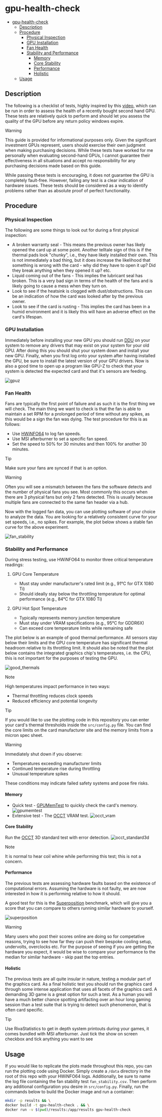 # gpu-health-check

<!--toc:start-->
- [gpu-health-check](#gpu-health-check)
  - [Description](#description)
  - [Procedure](#procedure)
    - [Physical Inspection](#physical-inspection)
    - [GPU Installation](#gpu-installation)
    - [Fan Health](#fan-health)
    - [Stability and Performance](#stability-and-performance)
      - [Memory](#memory)
      - [Core Stability](#core-stability)
      - [Performance](#performance)
      - [Holistic](#holistic)
  - [Usage](#usage)
<!--toc:end-->

## Description

The following is a checklist of tests, highly inspired by this [video](https://www.youtube.com/watch?v=oRMPp-8IGQw), which can be run in order to assess the health of a recently bought second hand GPU. These tests are relatively quick to perform and should let you assess the quality of the GPU before any return policy windows expire.

>[!WARNING]
> This guide is provided for informational purposes only. Given the significant investment GPUs represent, users should exercise their own judgment when making purchasing decisions. While these tests have worked for me personally when evaluating second-hand GPUs, I cannot guarantee their effectiveness in all situations and accept no responsibility for any purchasing decisions made based on this guide.
>
> While passing these tests is encouraging, it does not guarantee the GPU is completely fault-free. However, failing any test is a clear indication of hardware issues. These tests should be considered as a way to identify problems rather than as absolute proof of perfect functionality.

## Procedure

### Physical Inspection

The following are some things to look out for during a first physical inspection:

- A broken warranty seal - This means the previous owner has likely opened the card up at some point. Another telltale sign of this is if the thermal pads look "chunky", i.e., they have likely installed their own. This is not immediately a bad thing, but it does increase the likelihood that something is wrong with the card - why did they have to open it up? Did they break anything when they opened it up? etc.
- Liquid coming out of the fans - This implies the lubricant seal has broken. This is a very bad sign in terms of the health of the fans and is likely going to cause a mess when they turn on.
- Look to see if the heatsink is clogged with dust/obstructions. This can be an indication of how the card was looked after by the previous owner.
- Look to see if the card is rusting - This implies the card has been in a humid environment and it is likely this will have an adverse effect on the card's lifespan.

### GPU Installation

Immediately before installing your new GPU you should run [DDU](https://www.guru3d.com/download/display-driver-uninstaller-download/) on your system to remove any drivers that may exist on your system for your old GPU. After doing this you should shut your system down and install your new GPU. Finally, when you first log onto your system after having installed the GPU, be sure to install the latest version of your GPU drivers. Now is also a good time to open up a program like GPU-Z to check that your system is detected the expected card and that it's sensors are feeding.

![gpuz](docs/gpuz.PNG)

### Fan Health

Fans are typically the first point of failure and as such it is the first thing we will check. The main thing we want to check is that the fan is able to maintain a set RPM for a prolonged period of time without any spikes, as this would be a sign the fan was dying. The test procedure for this is as follows:

- Use [HWiNFO64](https://www.hwinfo.com/download/) to log fan speeds.
- Use MSI afterburner to set a specific fan speed.
- Set the speed to 50% for 30 minutes and then 100% for another 30 minutes.

>[!TIP]
> Make sure your fans are synced if that is an option.

>[!WARNING]
> Often you will see a mismatch between the fans the software detects and the number of physical fans you see. Most commonly this occurs when there are 3 physical fans but only 2 fans detected. This is usually because multiple fans are connected to the same fan header via a hub.

Now with the logged fan data, you can use plotting software of your choice to analyze the data. You are looking for a relatively consistent curve for your set speeds, i.e., no spikes. For example, the plot below shows a stable fan curve for the above experiment.

![fan_stability](docs/fan_stability.PNG)

### Stability and Performance

During stress testing, use HWiNFO64 to monitor three critical temperature readings:

1. GPU Core Temperature
   - Must stay under manufacturer's rated limit (e.g., 91°C for GTX 1080 Ti)
   - Should ideally stay below the throttling temperature for optimal performance (e.g., 84°C for GTX 1080 Ti)

2. GPU Hot Spot Temperature
   - Typically represents memory junction temperature
   - Must stay under VRAM specifications (e.g., 95°C for GDDR6X)
   - Can exceed core temperature limits while remaining safe

The plot below is an example of good thermal performance. All sensors stay below their limits and the GPU core temperature has significant thermal headroom relative to its throttling limit. It should also be noted that the plot below contains the integrated graphics chip's temperatures, i.e. the CPU, this is not important for the purposes of testing the GPU. 

![good_thermals](docs/good_thermals.PNG)

>[!NOTE]
> High temperatures impact performance in two ways:
> - Thermal throttling reduces clock speeds
> - Reduced efficiency and potential longevity

>[!TIP]
> If you would like to use the plotting code in this repository you can enter your card's thermal thresholds inside the `src/config.py` file. You can find the core limits on the card manufacturer site and the memory limits from a micron spec sheet.

>[!WARNING]
> Immediately shut down if you observe:
> - Temperatures exceeding manufacturer limits
> - Continued temperature rise during throttling
> - Unusual temperature spikes
>
> These conditions may indicate failed safety systems and pose fire risks.

#### Memory

- Quick test - [GPUMemTest](https://www.programming4beginners.com/gpumemtest) to quickly check the card's memory. ![gpumemtest](docs/gpumemtest.PNG)
- Extensive test - The [OCCT](https://www.ocbase.com/) VRAM test. ![occt_vram](docs/occt_vram.PNG)

#### Core Stability

Run the [OCCT](https://www.ocbase.com/) 3D standard test with error detection.
![occt_standard3d](docs/occt_standard3d.PNG)

>[!NOTE]
> It is normal to hear coil whine while performing this test; this is not a concern.

#### Performance

The previous tests are assessing hardware faults based on the existence of computational errors. Assuming the hardware is not faulty, we are now interested in how it is performing relative to how it should.

A good test for this is the [Superposition](https://benchmark.unigine.com/superposition) benchmark, which will give you a score that you can compare to others running similar hardware to yourself.

![superposition](docs/superposition.PNG)

>[!warning]
> Many users who post their scores online are doing so for competative reasons, trying to see how far they can push their bespoke cooling setup, undervolts, overclocks etc. For the purpose of seeing if you are getting the hardware you expect, it would be wise to compare your performance to the median for similar hardware - skip past the top entries.

#### Holistic

The previous tests are all quite insular in nature, testing a modular part of the graphics card. As a final holistic test you should run the graphics card through some intense application that uses all facets of the graphics card. A demanding 3D game is a great option for such a test. As a human you will have a much better chance spotting artifacting over an hour long gaming session than a test suite that is trying to detect such phenomenon, that is often card specific.  

>[!TIP]
> Use RivaStatistics to get in depth system printouts during your games, it comes bundled with MSI afterburner. Just tick the show on screen checkbox and tick anything you want to see

## Usage

If you would like to replicate the plots made throughout this repo, you can run the plotting code using Docker. Simply create a `/data` directory in the root of this repo with your HWiNFO64 logs. Additionally, be sure to name the log file containing the fan stability test `fan_stability.csv`. Then perform any additional configuration you desire in `src/config.py`. Finally, run the commands below to build the Docker image and run a container:

```bash
mkdir -p results && \
docker build -t gpu-health-check . && \
docker run -v $(pwd)/results:/app/results gpu-health-check
```
